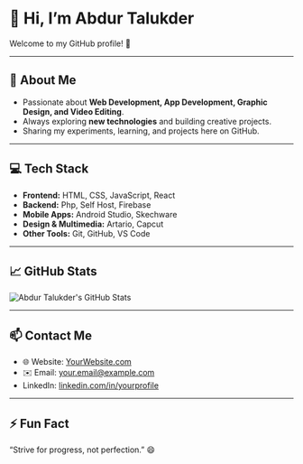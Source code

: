 # 👋 Hi, I’m Abdur Talukder

Welcome to my GitHub profile! 🚀

---

## 🔭 About Me
- Passionate about **Web Development, App Development, Graphic Design, and Video Editing**.  
- Always exploring **new technologies** and building creative projects.  
- Sharing my experiments, learning, and projects here on GitHub.

---

## 💻 Tech Stack
- **Frontend:** HTML, CSS, JavaScript, React  
- **Backend:** Php, Self Host, Firebase  
- **Mobile Apps:** Android Studio, Skechware  
- **Design & Multimedia:** Artario, Capcut
- **Other Tools:** Git, GitHub, VS Code

---

## 📈 GitHub Stats
![Abdur Talukder's GitHub Stats](https://github-readme-stats.vercel.app/api?username=AbdurTalukder&show_icons=true&theme=radical)

---

## 📫 Contact Me
- 🌐 Website: [YourWebsite.com](https://yourwebsite.com)  
- ✉️ Email: your.email@example.com  
- LinkedIn: [linkedin.com/in/yourprofile](https://www.linkedin.com/in/yourprofile)  

---

## ⚡ Fun Fact
“Strive for progress, not perfection.” 😄
